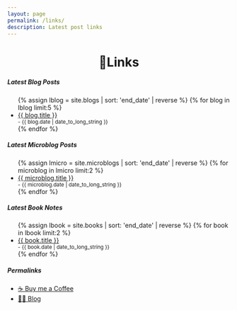 ```yaml
---
layout: page
permalink: /links/
description: Latest post links
---
```

<h1 style="text-align:center;">🎋Links</h1>

##### Latest Blog Posts
<ul>
{% assign lblog = site.blogs | sort: 'end_date' | reverse %}
  {% for blog in lblog limit:5 %}
    <a href="{{ blog.url }}"><li>{{ blog.title }}</li></a>
    <small class="text-muted"> - {{ blog.date | date_to_long_string }}</small>
    <br/>
  {% endfor %}
</ul>

##### Latest Microblog Posts
<ul>
{% assign lmicro = site.microblogs | sort: 'end_date' | reverse %}
  {% for microblog in lmicro limit:2 %}
    <a href="{{ microblog.url }}"><li>{{ microblog.title }}</li></a>
    <small class="text-muted"> - {{ microblog.date | date_to_long_string }}</small>
    <br/>
  {% endfor %}
</ul>

##### Latest Book Notes
<ul>
{% assign lbook = site.books | sort: 'end_date' | reverse %}
  {% for book in lbook limit:2 %}
    <a href="{{ book.url }}"><li>{{ book.title }}</li></a>
    <small class="text-muted"> - {{ book.date | date_to_long_string }}</small>
    <br/>
  {% endfor %}
</ul>

##### Permalinks

- [☕ Buy me a Coffee](https://www.buymeacoffee.com/vyshnav)
- [✍🏻 Blog](/blog/)